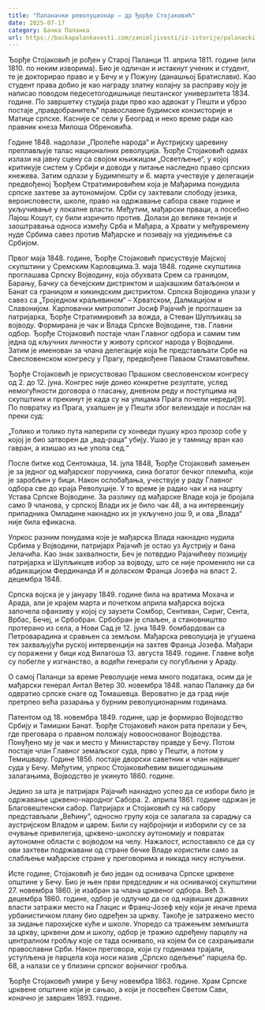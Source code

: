 ```yaml
---
title: "Паланачки револуционар – др Ђорђе Стојаковић"
date: 2025-07-17
category: Бачка Паланка
url: https://backapalankavesti.com/zanimljivosti/iz-istorije/palanacki-revolucionar-dr-djordje-stojakovic/
---
```


Ђорђе Стојаковић је рођен у Старој Паланци 11. априла 1811. године (или 1810. по неким изворима). Био је одличан и истакнут ученик и студент, те је докторирао право и у Бечу и у Пожуну (данашњој Братислави). Као студент права добио је као награду златну колајну за расправу коју је написао поводом педесетогодишњице пештанског универзитета 1834. године. По завршетку студија ради прво као адвокат у Пешти и убрзо постаје „правдобранитељ“ православне будимске конзисторије и Матице српске. Касније се сели у Београд и неко време ради као правник кнеза Милоша Обреновића.

Године 1848. надолази „Пролеће народа“ и Аустријску царевину преплављује талас националних револуција. Ђорђе Стојаковић одмах излази на јавну сцену са својом књижицом „Осветљење“, у којој критикује систем у Србији и доводи у питање наследно право српских кнежева. Затим одлази у Будимпешту и 6. марта учествује у делегацији предвођеној Ђорђем Стратимировићем која је Мађарима понудила српске захтеве за аутономијом. Срби су захтевали слободу језика, вероисповести, школе, право на одржавање сабора сваке године и укључивање у локалне власти. Међутим, мађарски прваци, а посебно Лајош Кошут, су били изричито против. Долази до велике тензије и заоштравања односа између Срба и Мађара, а Хрвати у међувремену нуде Србима савез против Мађарске и позивају на уједињење са Србијом.

Првог маја 1848. године, Ђорђе Стојаковић присуствује Мајској скупштини у Сремским Карловцима.3. маја 1848. године скупштина проглашава Српску Војводину, која обухвата Срем са границом, Барању, Бачку са бечејским дистриктом и шајкашким батаљоном и Банат са границом и кикиндским дистриктом. Српска Војводина улази у савез са „Троједном краљевином“ – Хрватском, Далмацијом и Славонијом. Карловачки митрополит Јосиф Рајачић је проглашен за патријарха, Ђорђе Стратимировић за вожда, а Стеван Шупљикац за војводу. Формирана је чак и Влада Српске Војводине, тзв. Главни одбор. Ђорђе Стојаковић постаје члан Главног одбора и самим тим једна од кључних личности у животу српског народа у Војводини. Затим је именован за члана делегације која ће представљати Србе на Свесловенском конгресу у Прагу, предвођене Паваом Стаматовићем.

Ђорђе Стојаковић је присуствовао Прашком свесловенском конгресу од 2. до 12. јуна. Конгрес није донео конкретне резултате, услед немогућности договора о гласању, дневном реду и поступцима на скупштини и прекинут је када су на улицама Прага почели нереди[9]. По повратку из Прага, ухапшен је у Пешти због велеиздаје и послан на преки суд:

„Толико и толико пута наперили су хонведи пушку кроз прозор собе у којој је био затворен да „вад-раца“ убију. Ушао је у тамницу вран као гавран, а изишао из ње упола сед.“

После битке код Сентомаша, 14. јула 1848, Ђорђе Стојаковић замењен је за једног од мађарског поручника, сина богатог бечког племића, који је заробљен у бици. Након ослобађања, учествује у раду Главног одбора све до краја Револуције. У то време је радио чак и на нацрту Устава Српске Војводине. За разлику од мађарске Владе која је бројала само 9 чланова, у српској Влади их је било чак 48, а на интервенцију припадника Омладине накнадно их је укључено још 9, и ова „Влада“ није била ефикасна.

Упркос разним понудама које је мађарска Влада накнадно нудила Србима у Војводини, патријарх Рајачић је остао уз Аустрију и бана Јелачића. Као знак захвалности, Беч је потврдио Рајачићеву позицију патријарха и Шупљикцев избор за војводу, што се није променило ни са абдикацијом Фердинанда И и доласком Франца Јозефа на власт 2. децембра 1848.

Српска војска је у јануару 1849. године била на вратима Мохача и Арада, али је крајем марта и почетком априла мађарска војска започела офанзиву у којој су заузети Сомбор, Сентиван, Сириг, Сента, Врбас, Бечеј, и Србобран. Србобран је спаљен, а становништво протерано из села, а Нови Сад је 12. јуна 1849. бомбардован са Петроварадина и сравњен са земљом. Мађарска револуција је угушена тек захваљујући руској интервенцији на захтев Франца Јозефа. Мађари су поражени у бици код Вилагоша 13. августа 1849. године. Главне вође су побегле у изгнанство, а водећи генерали су погубљени у Араду.

О самој Паланци за време Револуције нема много података, осим да је мађарски генерал Антал Ветер 30. новембра 1848. напао Паланку да би одвратио српске снаге од Томашевца. Вероватно је да град није претрпео већа разарања у бурним револуционарним годинама.

Патентом од 18. новембра 1849. године, цар је формирао Војводство Србију и Тамишки Банат. Ђорђе Стојаковић након рата прелази у Беч, где преговара о правном положају новооснованог Војводства. Понуђено му је чак и место у Министарству правде у Бечу. Потом постаје члан Главног земаљског суда, прво у Пешти, а потом у Темишвару. Године 1856. постаје дворски саветник и члан највишег суда у Бечу. Међутим, упркос Стојаковићевим вишегодишњим залагањима, Војводство је укинуто 1860. године.

Једино за шта је патријарх Рајачић накнадно успео да се избори било је одржавање црквено-народног Сабора. 2. априла 1861. године одржан је Благовештенски сабор. Патријарх и Стојаковић су на сабору представљали „Већину“, односно групу која се залагала за сарадњу са аустријском Владом и царем. Били су најбројнији и изборили су се за очување привилегија, црквено-школску аутономију и повратак аутономне области с војводом на челу. Нажалост, испоставило се да су ови захтеви подржавани од стране бечке Владе користили само за слабљење мађарске стране у преговорима и никада нису испуњени.

Исте године, Стојаковић је био један од оснивача Српске црквене општине у Бечу. Био је њен први председник и на оснивачкој скупштини 27. новембра 1860. је изабран за члана црквеног одбора. Већ 3. децембра 1860. године, одбор је одлучио да се од највиших државних власти затражи место на Глацис и Франц-Јозеф кеју који је иначе према урбанистичком плану био одређен за цркву. Такође је затражено место за зидање парохијске куће и школе. Упоредо са тражењем земљишта за цркву, црквени дом и школу, одбор је тражио одређену парцелу на централном гробљу које се тада оснивало, на којем би се сахрањивали православни Срби. Након преговора, који су годинама трајали, уступљена је парцела која носи назив „Српско одељење“ парцела бр. 68, а налази се у близини српског војничког гробља.

Ђорђе Стојаковић умире у Бечу новембра 1863. године. Храм Српске црквене општине који је сањао, а који је посвећен Светом Сави, коначно је завршен 1893. године.
